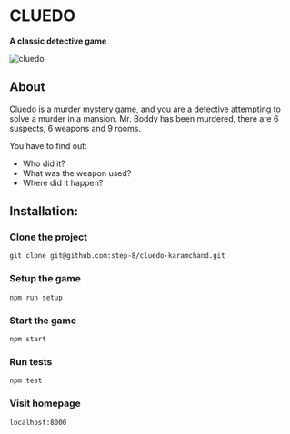 # CLUEDO

**A classic detective game**

![cluedo](https://user-images.githubusercontent.com/99489321/183239033-1eab9aa3-3708-471e-a070-82b936877580.jpeg)

## About

Cluedo is a murder mystery game, and you are a detective attempting to solve a murder in a mansion.
Mr. Boddy has been murdered, there are 6 suspects, 6 weapons and 9 rooms.

You have to find out:
* Who did it?
* What was the weapon used?
* Where did it happen?

## Installation:

### Clone the project
```
git clone git@github.com:step-8/cluedo-karamchand.git
```

### Setup the game
```
npm run setup
```

### Start the game
```
npm start
```

### Run tests
```
npm test
```

### Visit homepage 
```
localhost:8000
```
